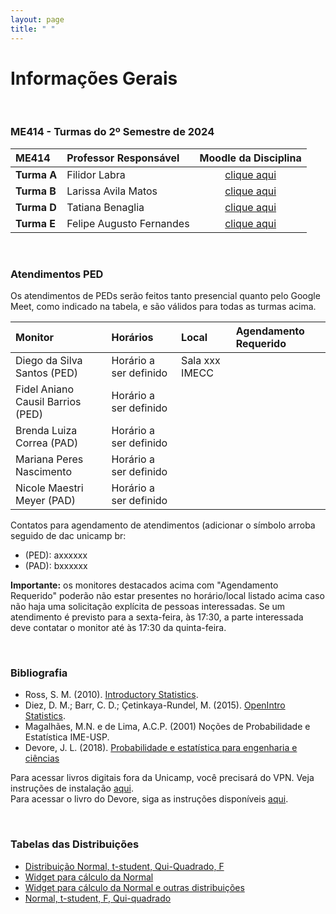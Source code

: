 ```yaml
---
layout: page
title: " "
---
```


# Informações Gerais

<br/>

### ME414 - Turmas do 2º Semestre de 2024

| ME414        | Professor Responsável        |  Moodle da Disciplina |  
|:-------------|:-----------------------------|:-----------------------------:|
| **Turma A**  | Filidor Labra|  [clique aqui](https://moodle.ggte.unicamp.br)    |
| **Turma B**  | Larissa Avila Matos      |  [clique aqui](https://moodle.ggte.unicamp.br)    |
| **Turma D**  | Tatiana Benaglia         |  [clique aqui](https://moodle.ggte.unicamp.br/course/view.php?id=19625)    |
| **Turma E**  | Felipe Augusto Fernandes |  [clique aqui](https://moodle.ggte.unicamp.br)    |


<br />

### Atendimentos PED

Os atendimentos de PEDs serão feitos tanto presencial quanto pelo Google Meet, como indicado na tabela, e são válidos para todas as turmas acima.


| Monitor                      | Horários                |  Local                          |  Agendamento Requerido |
|:-----------------------------|:------------------------|:--------------------------------|:-----------------------|
| Diego da Silva Santos (PED) | Horário a ser definido   |  Sala xxx IMECC                 |                        |
| Fidel Aniano Causil Barrios (PED) | Horário a ser definido   |                                 |                        |
| Brenda Luiza Correa (PAD)   | Horário a ser definido   |                                 |                        |
| Mariana Peres Nascimento    | Horário a ser definido   |                                 |                        |
| Nicole Maestri Meyer (PAD)  | Horário a ser definido   |                                 |                        |



Contatos para agendamento de atendimentos (adicionar o símbolo arroba seguido de dac <ponto> unicamp <ponto> br:

* (PED): axxxxxx
* (PAD): bxxxxxx

**Importante:** os monitores destacados acima com "Agendamento Requerido" poderão não estar presentes no horário/local listado acima caso não haja uma solicitação explícita de pessoas interessadas. Se um atendimento é previsto para a sexta-feira, às 17:30, a parte interessada deve contatar o monitor até às 17:30 da quinta-feira.

<br />



### Bibliografia

* Ross, S. M. (2010). [Introductory Statistics](http://www.sciencedirect.com/science/book/9780123743886).
* Diez, D. M.; Barr, C. D.; Çetinkaya-Rundel, M. (2015). [OpenIntro Statistics](https://leanpub.com/openintro-statistics).
* Magalhães, M.N. e de Lima, A.C.P. (2001) Noções de Probabilidade e Estatística IME-USP.
* Devore, J. L. (2018). [Probabilidade e estatística para engenharia e ciências](	http://acervus.unicamp.br/index.asp?codigo_sophia=1138563)

Para acessar livros digitais fora da Unicamp, você precisará do VPN. Veja instruções de instalação [aqui](http://www.ccuec.unicamp.br/ccuec/acesso_remoto_vpn). <br />
Para acessar o livro do Devore, siga as instruções disponíveis [aqui](https://www.biblioteca.fea.unicamp.br/sites/biblioteca/files/GuiaDeAcessoAosE-booksCengage.pdf).

<br />

### Tabelas das Distribuições

* [Distribuição Normal, t-student, Qui-Quadrado, F](Tabelas-impressao.pdf)
* [Widget para cálculo da Normal](https://www.wolframalpha.com/widgets/gallery/view.jsp?id=9bd010a31f27d2500aede72eb5852af2)
* [Widget para cálculo da Normal e outras distribuições](https://gallery.shinyapps.io/dist_calc/)
* [Normal, t-student, F, Qui-quadrado](http://www.bertolo.pro.br/FinEst/Estatistica/DistribuicaoProbabilidades2/normal/index.html)
